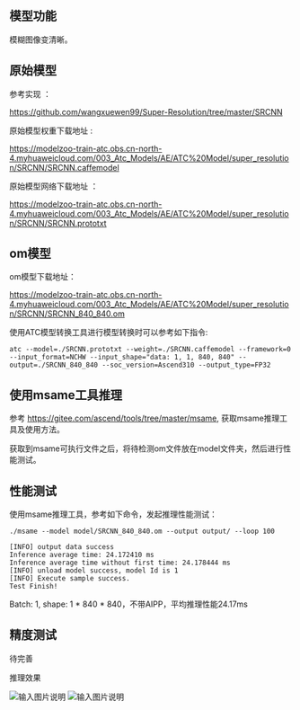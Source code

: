 ## 模型功能

模糊图像变清晰。

## 原始模型

参考实现 ：

https://github.com/wangxuewen99/Super-Resolution/tree/master/SRCNN

原始模型权重下载地址 :

https://modelzoo-train-atc.obs.cn-north-4.myhuaweicloud.com/003_Atc_Models/AE/ATC%20Model/super_resolution/SRCNN/SRCNN.caffemodel

原始模型网络下载地址 ：

https://modelzoo-train-atc.obs.cn-north-4.myhuaweicloud.com/003_Atc_Models/AE/ATC%20Model/super_resolution/SRCNN/SRCNN.prototxt


## om模型

om模型下载地址：

https://modelzoo-train-atc.obs.cn-north-4.myhuaweicloud.com/003_Atc_Models/AE/ATC%20Model/super_resolution/SRCNN/SRCNN_840_840.om

使用ATC模型转换工具进行模型转换时可以参考如下指令:

```
atc --model=./SRCNN.prototxt --weight=./SRCNN.caffemodel --framework=0 --input_format=NCHW --input_shape="data: 1, 1, 840, 840" --output=./SRCNN_840_840 --soc_version=Ascend310 --output_type=FP32
```

## 使用msame工具推理

参考 https://gitee.com/ascend/tools/tree/master/msame, 获取msame推理工具及使用方法。

获取到msame可执行文件之后，将待检测om文件放在model文件夹，然后进行性能测试。

## 性能测试

使用msame推理工具，参考如下命令，发起推理性能测试： 

```
./msame --model model/SRCNN_840_840.om --output output/ --loop 100
```

```
[INFO] output data success
Inference average time: 24.172410 ms
Inference average time without first time: 24.178444 ms
[INFO] unload model success, model Id is 1
[INFO] Execute sample success.
Test Finish!
```

Batch: 1, shape: 1 * 840 * 840，不带AIPP，平均推理性能24.17ms

## 精度测试

待完善

推理效果

![输入图片说明](https://images.gitee.com/uploads/images/2021/0204/134017_6855c78d_8070502.png "head_GT_bicubic.png")
![输入图片说明](https://images.gitee.com/uploads/images/2021/0204/134032_1e2707df_8070502.png "head_GT_SRCNN.png")